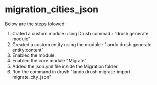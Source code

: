 # migration_cities_json
Below are the steps folowed:
1. Crated a custom module using Drush commad : "drush generate module"
2. Created a custom entity using the module : "lando drush generate entity:content"
3. Enabled the module.
4. Enabled the core module "Migrate"
5. Added the json.yml file inside the Migration folder.
6. Run the command in drush "lando drush migrate-import migrate_city_json"
